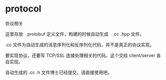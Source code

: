 protocol
====

协议相关

这里存放　protobuf 定义文件，构建的时候自动生成　.cc .hpp 文件。

.cc 文件为自动生成的消息序列化和反序列化代码，并不是真正的协议实现。 

要实现协议，还要写 TCP/SSL 连接处理相关的代码。这个交给 client/server 各自实现。



自动生成的 .cc .h 文件博士已经提交，请直接使用吧。
